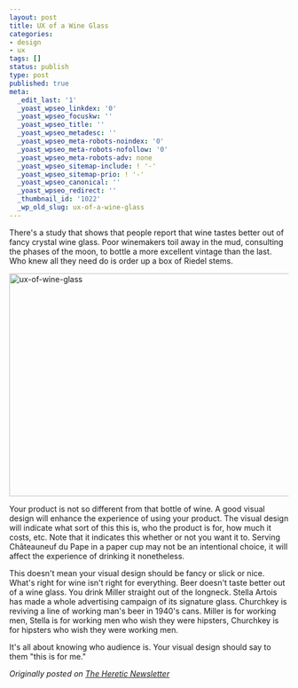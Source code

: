 ```yaml
---
layout: post
title: UX of a Wine Glass
categories:
- design
- ux
tags: []
status: publish
type: post
published: true
meta:
  _edit_last: '1'
  _yoast_wpseo_linkdex: '0'
  _yoast_wpseo_focuskw: ''
  _yoast_wpseo_title: ''
  _yoast_wpseo_metadesc: ''
  _yoast_wpseo_meta-robots-noindex: '0'
  _yoast_wpseo_meta-robots-nofollow: '0'
  _yoast_wpseo_meta-robots-adv: none
  _yoast_wpseo_sitemap-include: ! '-'
  _yoast_wpseo_sitemap-prio: ! '-'
  _yoast_wpseo_canonical: ''
  _yoast_wpseo_redirect: ''
  _thumbnail_id: '1022'
  _wp_old_slug: ux-of-a-wine-glass
---
```

There's a study that shows that people report that wine tastes better out of fancy crystal wine glass. Poor winemakers toil away in the mud, consulting the phases of the moon, to bottle a more excellent vintage than the last. Who knew all they need do is order up a box of Riedel stems.<!--more-->

<a href="http://skinnywhitegirl.com/blog/wp-content/uploads/2013/02/ux-of-wine-glass.jpg"><img class="alignnone size-large wp-image-1022" alt="ux-of-wine-glass" src="http://skinnywhitegirl.com/blog/wp-content/uploads/2013/02/ux-of-wine-glass-600x402.jpg" width="600" height="402" /></a>

Your product is not so different from that bottle of wine. A good visual design will enhance the experience of using your product. The visual design will indicate what sort of this this is, who the product is for, how much it costs, etc. Note that it indicates this whether or not you want it to. Serving Châteauneuf du Pape in a paper cup may not be an intentional choice, it will affect the experience of drinking it nonetheless.

This doesn't mean your visual design should be fancy or slick or nice. What's right for wine isn't right for everything. Beer doesn't taste better out of a wine glass. You drink Miller straight out of the longneck. Stella Artois has made a whole advertising campaign of its signature glass. Churchkey is reviving a line of working man's beer in 1940's cans. Miller is for working men, Stella is for working men who wish they were hipsters, Churchkey is for hipsters who wish they were working men.

It's all about knowing who audience is. Your visual design should say to them "this is for me."

<em>Originally posted on <a title="The Heretic | Pascal Finette" href="http://theheretic.me/">The Heretic Newsletter</a></em>

